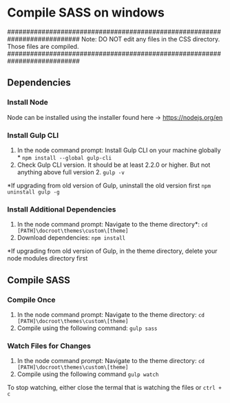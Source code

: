 
# Compile SASS on windows
###########################################################################
Note: DO NOT edit any files in the CSS directory. Those files are compiled.
###########################################################################

## Dependencies
### Install Node
Node can be installed using the installer found here ->  https://nodejs.org/en

### Install Gulp CLI
1. In the node command prompt: Install Gulp CLI on your machine globally *
	`npm install --global gulp-cli`
2. Check Gulp CLI version. It should be at least 2.2.0 or higher. But not anything above full version 2.
	`gulp -v`

*If upgrading from old version of Gulp, uninstall the old version first `npm uninstall gulp -g`

### Install Additional Dependencies
1. In the node command prompt: Navigate to the theme directory*:
	`cd  [PATH]\docroot\themes\custom\[theme]`
2. Download dependencies:
	`npm install`
	
*If upgrading from old version of Gulp, in the theme directory, delete your node modules directory first

## Compile SASS

### Compile Once

1. In the node command prompt: Navigate to the theme directory:
	`cd  [PATH]\docroot\themes\custom\[theme]`
2. Compile using the following command:
	`gulp sass`

### Watch Files for Changes

1. In the node command prompt: Navigate to the theme directory:
	`cd  [PATH]\docroot\themes\custom\[theme]`
2. Compile using the following command
	`gulp watch`

To stop watching, either close the termal that is watching the files or `ctrl + c`
